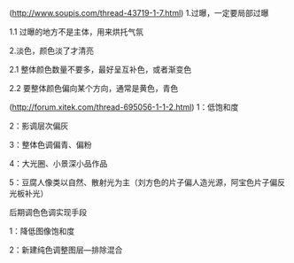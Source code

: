 (http://www.soupis.com/thread-43719-1-7.html)
1.过曝，一定要局部过曝

1.1 过曝的地方不是主体，用来烘托气氛

2.淡色，颜色淡了才清亮

2.1 整体颜色数量不要多，最好呈互补色，或者渐变色

2.2 要整体颜色偏向某个方向，通常是黄色，青色

(http://forum.xitek.com/thread-695056-1-1-2.html)
1：低饱和度

2：影调层次偏灰

3：整体色调偏青、偏粉

4：大光圈、小景深小品作品

5：豆腐人像类以自然、散射光为主（刘方色的片子偏人造光源，阿宝色片子偏反光板补光）


后期调色色调实现手段

1：降低图像饱和度

2：新建纯色调整图层—排除混合

